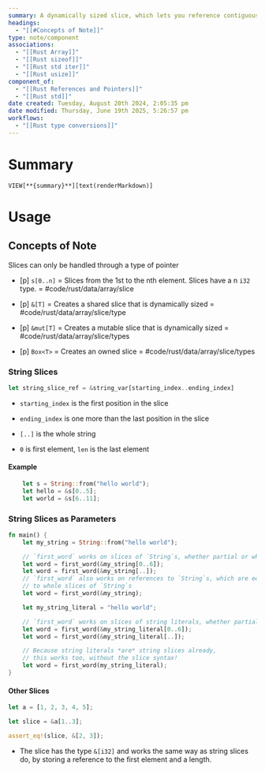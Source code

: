 ```yaml
---
summary: A dynamically sized slice, which lets you reference contiguous sequences of elements in a collection rather than the whole collection.
headings:
  - "[[#Concepts of Note]]"
type: note/component
associations:
  - "[[Rust Array]]"
  - "[[Rust sizeof]]"
  - "[[Rust std iter]]"
  - "[[Rust usize]]"
component_of:
  - "[[Rust References and Pointers]]"
  - "[[Rust std]]"
date created: Tuesday, August 20th 2024, 2:05:35 pm
date modified: Thursday, June 19th 2025, 5:26:57 pm
workflows:
  - "[[Rust type conversions]]"
---
```


# Summary
`VIEW[**{summary}**][text(renderMarkdown)]`

# Usage
## Concepts of Note
Slices can only be handled through a type of pointer
- [p] `s[0..n]` = Slices from the 1st to the nth element. Slices have a n `i32` type.  = #code/rust/data/array/slice 
<!--ID: 1751434090421-->

- [p] `&[T]` = Creates a shared slice that is dynamically sized = #code/rust/data/array/slice/type
<!--ID: 1751434090426-->

- [p] `&mut[T]` = Creates a mutable slice that is dynamically sized = #code/rust/data/array/slice/types 
<!--ID: 1751434090431-->

- [p] `Box<T>` = Creates an owned slice = #code/rust/data/array/slice/types
<!--ID: 1751434090435-->



### String Slices
```rust
let string_slice_ref = &string_var[starting_index..ending_index]
```
- `starting_index` is the first position in the slice

- `ending_index` is one more than the last position in the slice
- `[..]` is the whole string
- `0` is first element, `len` is the last element

#### Example
```rust
    let s = String::from("hello world");
    let hello = &s[0..5];
    let world = &s[6..11];

```

### String Slices as Parameters
```rust
fn main() {
    let my_string = String::from("hello world");

    // `first_word` works on slices of `String`s, whether partial or whole
    let word = first_word(&my_string[0..6]);
    let word = first_word(&my_string[..]);
    // `first_word` also works on references to `String`s, which are equivalent
    // to whole slices of `String`s
    let word = first_word(&my_string);

    let my_string_literal = "hello world";

    // `first_word` works on slices of string literals, whether partial or whole
    let word = first_word(&my_string_literal[0..6]);
    let word = first_word(&my_string_literal[..]);

    // Because string literals *are* string slices already,
    // this works too, without the slice syntax!
    let word = first_word(my_string_literal);
}
```

#### Other Slices
```rust
let a = [1, 2, 3, 4, 5];

let slice = &a[1..3];

assert_eq!(slice, &[2, 3]);
```
- The slice has the type `&[i32]` and works the same way as string slices do, by storing a reference to the first element and a length. 